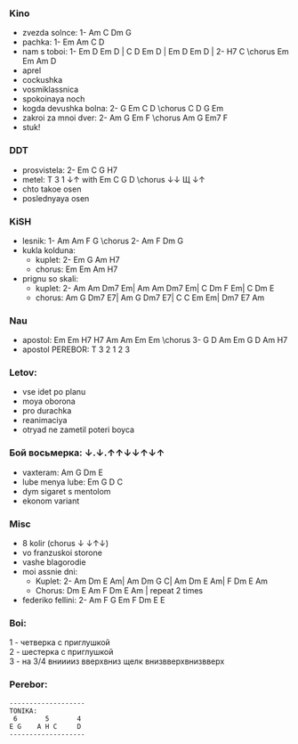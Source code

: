 ### Kino
- zvezda solnce: 1- Am C Dm G               
- pachka: 1- Em Am C D            
- nam s toboi: 1- Em D Em D | C D Em D | Em D Em D | 2- H7 C \\chorus Em Em Am D  
- aprel
- cockushka
- vosmiklassnica
- spokoinaya noch   
- kogda devushka bolna: 2- G Em C D \\chorus C D G Em  
- zakroi za mnoi dver: 2- Am G Em F \\chorus Am G Em7 F  
- stuk!

### DDT             
- prosvistela: 2- Em C G H7  
- metel: T 3 1 ↓↑ with Em C G D \\chorus ↓↓ Щ ↓↑ 
- chto takoe osen
- poslednyaya osen

### KiSH
- lesnik: 1- Am Am F G \\chorus 2- Am F Dm G 
- kukla kolduna:
   - kuplet: 2- Em G Am H7
   - chorus: Em Em Am H7
- prignu so skali:               
     - kuplet: 2- Am Am Dm7 Em| Am Am Dm7 Em| C Dm F Em| C Dm E          
     - chorus: Am G Dm7 E7| Am G Dm7 E7| C C Em Em| Dm7 E7 Am

### Nau
- apostol: Em Em H7 H7 Am Am Em Em \\chorus 3- G D Am Em G D Am H7         
- apostol PEREBOR: T 3 2 1 2 3      

### Letov:     
- vse idet po planu
- moya oborona
- pro durachka
- reanimaciya
- otryad ne zametil poteri boyca

### Бой восьмерка: ↓.↓.↑↑↓↓↑↓↑          
- vaxteram: Am G Dm E             
- lube menya lube: Em G D C                 
- dym sigaret s mentolom   
- ekonom variant
        
### Misc       
-  8 kolir  (chorus ↓ ↓↑↓)
-  vo franzuskoi storone
-  vashe blagorodie
- moi assnie dni:          
   - Kuplet: 2- Am Dm E Am| Am Dm G C| Am Dm E Am| F Dm E Am                  
   - Chorus: Dm E Am F Dm E Am | repeat 2 times            
- federiko fellini: 2- Am F G Em F Dm E E                         



### Boi:     
1 - четверка с приглушкой      
2 - шестерка с приглушкой   
3 - на 3/4 внииииз вверхвниз щелк внизвверхвнизвверх
### Perebor:
```
-------------------
TONIKA:
 6       5       4
E G    A H C     D
-------------------
``` 
